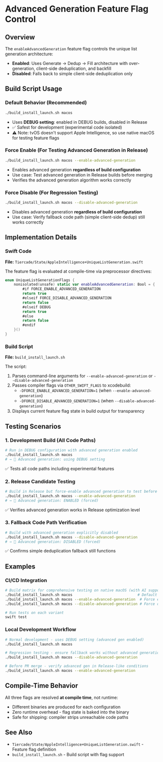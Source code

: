 # Advanced Generation Feature Flag Control

## Overview

The `enableAdvancedGeneration` feature flag controls the unique list generation architecture:
- **Enabled**: Uses Generate → Dedup → Fill architecture with over-generation, client-side deduplication, and backfill
- **Disabled**: Falls back to simple client-side deduplication only

## Build Script Usage

### Default Behavior (Recommended)
```bash
./build_install_launch.sh macos
```
- Uses **DEBUG setting**: enabled in DEBUG builds, disabled in Release
- ✅ Safest for development (experimental code isolated)
- ⚠️ Note: tvOS doesn't support Apple Intelligence, so use native macOS for testing feature flags

### Force Enable (For Testing Advanced Generation in Release)
```bash
./build_install_launch.sh macos --enable-advanced-generation
```
- Enables advanced generation **regardless of build configuration**
- Use case: Test advanced generation in Release builds before merging
- Verifies the advanced generation algorithm works correctly

### Force Disable (For Regression Testing)
```bash
./build_install_launch.sh macos --disable-advanced-generation
```
- Disables advanced generation **regardless of build configuration**
- Use case: Verify fallback code path (simple client-side dedup) still works correctly

## Implementation Details

### Swift Code
**File:** `Tiercade/State/AppleIntelligence+UniqueListGeneration.swift`

The feature flag is evaluated at compile-time via preprocessor directives:

```swift
enum UniqueListGenerationFlags {
    nonisolated(unsafe) static var enableAdvancedGeneration: Bool = {
        #if FORCE_ENABLE_ADVANCED_GENERATION
        return true
        #elseif FORCE_DISABLE_ADVANCED_GENERATION
        return false
        #elseif DEBUG
        return true
        #else
        return false
        #endif
    }()
}
```

### Build Script
**File:** `build_install_launch.sh`

The script:
1. Parses command-line arguments for `--enable-advanced-generation` or `--disable-advanced-generation`
2. Passes compiler flags via `OTHER_SWIFT_FLAGS` to xcodebuild:
   - `-DFORCE_ENABLE_ADVANCED_GENERATION=1` (when `--enable-advanced-generation`)
   - `-DFORCE_DISABLE_ADVANCED_GENERATION=1` (when `--disable-advanced-generation`)
3. Displays current feature flag state in build output for transparency

## Testing Scenarios

### 1. Development Build (All Code Paths)
```bash
# Run in DEBUG configuration with advanced generation enabled
./build_install_launch.sh macos
# → 🔬 Advanced generation: using DEBUG setting
```
✅ Tests all code paths including experimental features

### 2. Release Candidate Testing
```bash
# Build in Release but force-enable advanced generation to test before merge
./build_install_launch.sh macos --enable-advanced-generation
# → 🔬 Advanced generation: ENABLED (forced)
```
✅ Verifies advanced generation works in Release optimization level

### 3. Fallback Code Path Verification
```bash
# Build with advanced generation explicitly disabled
./build_install_launch.sh macos --disable-advanced-generation
# → 🔬 Advanced generation: DISABLED (forced)
```
✅ Confirms simple deduplication fallback still functions

## Examples

### CI/CD Integration
```bash
# Build matrix for comprehensive testing on native macOS (with AI support)
./build_install_launch.sh macos                              # Default
./build_install_launch.sh macos --enable-advanced-generation  # Force enable
./build_install_launch.sh macos --disable-advanced-generation # Force disable

# Run tests on each variant
swift test
```

### Local Development Workflow
```bash
# Normal development - uses DEBUG setting (advanced gen enabled)
./build_install_launch.sh macos

# Regression testing - ensure fallback works without advanced generation
./build_install_launch.sh macos --disable-advanced-generation

# Before PR merge - verify advanced gen in Release-like conditions
./build_install_launch.sh macos --enable-advanced-generation
```

## Compile-Time Behavior

All three flags are resolved **at compile time**, not runtime:
- Different binaries are produced for each configuration
- Zero runtime overhead - flag state is baked into the binary
- Safe for shipping: compiler strips unreachable code paths

## See Also

- `Tiercade/State/AppleIntelligence+UniqueListGeneration.swift` - Feature flag definition
- `build_install_launch.sh` - Build script with flag support
